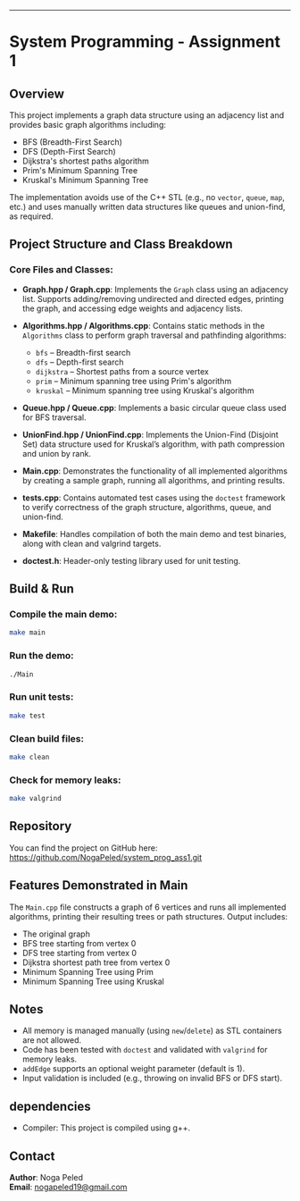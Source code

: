 
---

# System Programming - Assignment 1

## Overview
This project implements a graph data structure using an adjacency list and provides basic graph algorithms including:

- BFS (Breadth-First Search)
- DFS (Depth-First Search)
- Dijkstra's shortest paths algorithm
- Prim's Minimum Spanning Tree
- Kruskal's Minimum Spanning Tree

The implementation avoids use of the C++ STL (e.g., no `vector`, `queue`, `map`, etc.) and uses manually written data structures like queues and union-find, as required.

## Project Structure and Class Breakdown

### Core Files and Classes:

- **Graph.hpp / Graph.cpp**: Implements the `Graph` class using an adjacency list. Supports adding/removing undirected and directed edges, printing the graph, and accessing edge weights and adjacency lists.

- **Algorithms.hpp / Algorithms.cpp**: Contains static methods in the `Algorithms` class to perform graph traversal and pathfinding algorithms:
  - `bfs` – Breadth-first search
  - `dfs` – Depth-first search
  - `dijkstra` – Shortest paths from a source vertex
  - `prim` – Minimum spanning tree using Prim's algorithm
  - `kruskal` – Minimum spanning tree using Kruskal's algorithm

- **Queue.hpp / Queue.cpp**: Implements a basic circular queue class used for BFS traversal.

- **UnionFind.hpp / UnionFind.cpp**: Implements the Union-Find (Disjoint Set) data structure used for Kruskal’s algorithm, with path compression and union by rank.

- **Main.cpp**: Demonstrates the functionality of all implemented algorithms by creating a sample graph, running all algorithms, and printing results.

- **tests.cpp**: Contains automated test cases using the `doctest` framework to verify correctness of the graph structure, algorithms, queue, and union-find.

- **Makefile**: Handles compilation of both the main demo and test binaries, along with clean and valgrind targets.

- **doctest.h**: Header-only testing library used for unit testing.

## Build & Run

### Compile the main demo:
```bash
make main
```

### Run the demo:
```bash
./Main
```

### Run unit tests:
```bash
make test
```

### Clean build files:
```bash
make clean
```

### Check for memory leaks:
```bash
make valgrind
```

## Repository
You can find the project on GitHub here:
https://github.com/NogaPeled/system_prog_ass1.git

## Features Demonstrated in Main
The `Main.cpp` file constructs a graph of 6 vertices and runs all implemented algorithms, printing their resulting trees or path structures. Output includes:

- The original graph
- BFS tree starting from vertex 0
- DFS tree starting from vertex 0
- Dijkstra shortest path tree from vertex 0
- Minimum Spanning Tree using Prim
- Minimum Spanning Tree using Kruskal

## Notes
- All memory is managed manually (using `new`/`delete`) as STL containers are not allowed.
- Code has been tested with `doctest` and validated with `valgrind` for memory leaks.
- `addEdge` supports an optional weight parameter (default is 1).
- Input validation is included (e.g., throwing on invalid BFS or DFS start).

## dependencies
- Compiler: This project is compiled using g++.

## Contact

**Author**: Noga Peled  
**Email**: <nogapeled19@gmail.com>  


